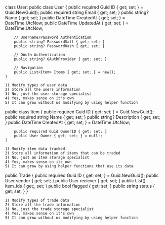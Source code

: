 class User:
	public class User {
        public required Guid ID { get; set; } = Guid.NewGuid();
        public required string Email { get; set; }
        public string? Name { get; set; }
        public DateTime CreatedAt { get; set; } = DateTime.UtcNow;
        public DateTime UpdatedAt { get; set; } = DateTime.UtcNow;

        // Username/Password Authentication
        public string? PasswordSalt { get; set; }
        public string? PasswordHash { get; set; }

        // OAuth Authentication
        public string? OAuthProvider { get; set; }

        // Navigation
        public List<Item> Items { get; set; } = new();
    }

	1) Modify types of user data
	2) Store all the users information
	3) No, just the user storage specialist
	4) Yes, makes sense on it's own
	5) It can grow without us modifying by using helper function

public class Item {
        public required Guid ID { get; set; } = Guid.NewGuid();
        public required string Name { get; set; }
        public string? Description { get; set; }
        public DateTime CreatedAt { get; set; } = DateTime.UtcNow;

        public required Guid OwnerID { get; set; }
        public User Owner { get; set; } = null!;
    }

	1) Modify item data tracked
	2) Store all information of items that can be traded
	3) No, just an item storage specialist
	4) Yes, makes sense on its own
	5) It can grow by using helper functions that use its data

public Trade {
	public required Guid ID { get; set; } = Guid.NewGuid();
	public User sender { get; set; }
	public User reciever { get; set; }
	public List<Guid>() item_ids { get;, set; }
	public bool flagged { get; set; }
	public string status { get; set; }
}


	1) Modify types of trade data
	2) Store all the trade information
	3) No, just the trade storage specialist
	4) Yes, makes sense on it's own
	5) It can grow without us modifying by using helper function
